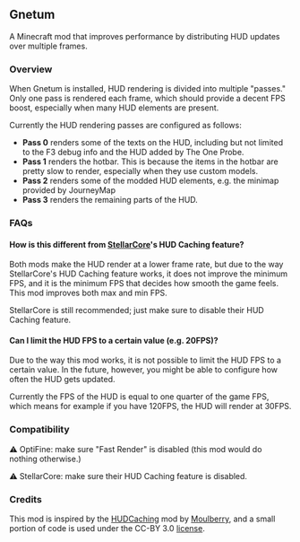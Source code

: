## Gnetum

A Minecraft mod that improves performance by distributing HUD updates over multiple frames.

### Overview

When Gnetum is installed, HUD rendering is divided into multiple "passes." Only one pass is rendered each frame, which should provide a decent FPS boost, especially when many HUD elements are present.

Currently the HUD rendering passes are configured as follows:

- **Pass 0** renders some of the texts on the HUD, including but not limited to the F3 debug info and the HUD added by The One Probe.
- **Pass 1** renders the hotbar. This is because the items in the hotbar are pretty slow to render, especially when they use custom models.
- **Pass 2** renders some of the modded HUD elements, e.g. the minimap provided by JourneyMap
- **Pass 3** renders the remaining parts of the HUD.

### FAQs

#### How is this different from [StellarCore](https://www.curseforge.com/minecraft/mc-mods/stellarcore)'s HUD Caching feature? 

Both mods make the HUD render at a lower frame rate, but due to the way StellarCore's HUD Caching feature works, it does not improve the minimum FPS, and it is the minimum FPS that decides how smooth the game feels. This mod improves both max and min FPS.

StellarCore is still recommended; just make sure to disable their HUD Caching feature.

#### Can I limit the HUD FPS to a certain value (e.g. 20FPS)?

Due to the way this mod works, it is not possible to limit the HUD FPS to a certain value. In the future, however, you might be able to configure how often the HUD gets updated.

Currently the FPS of the HUD is equal to one quarter of the game FPS, which means for example if you have 120FPS, the HUD will render at 30FPS.

### Compatibility

⚠️ OptiFine: make sure "Fast Render" is disabled (this mod would do nothing otherwise.)

⚠️ StellarCore: make sure their HUD Caching feature is disabled.

### Credits

This mod is inspired by the [HUDCaching](https://github.com/Moulberry/MCHUDCaching) mod by [Moulberry](https://github.com/moulberry), and a small portion of code is used under the CC-BY 3.0 [license](https://github.com/Moulberry/MCHUDCaching/blob/master/LICENSE).